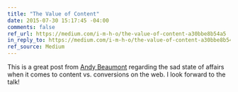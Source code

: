 ```yaml
---
title: "The Value of Content"
date: 2015-07-30 15:17:45 -04:00
comments: false
ref_url: https://medium.com/i-m-h-o/the-value-of-content-a30bbe8b54a5
in_reply_to: https://medium.com/i-m-h-o/the-value-of-content-a30bbe8b54a5
ref_source: Medium
---
```


This is a great post from [Andy Beaumont](http://blog.andybeaumont.com/) regarding the sad state of affairs when it comes to content vs. conversions on the web. I look forward to the talk!